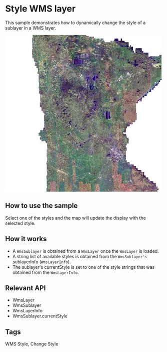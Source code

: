 # Style WMS layer

This sample demonstrates how to dynamically change the style of a sublayer in a WMS layer.

![](screenshot.png)

## How to use the sample
Select one of the styles and the map will update the display with the selected style.

## How it works
- A `WmsSublayer` is obtained from a `WmsLayer` once the `WmsLayer` is loaded.
- A string list of available styles is obtained from the `WmsSublayer's` sublayerInfo (`WmsLayerInfo`).
- The sublayer's currentStyle is set to one of the style strings that was obtained from the `WmsLayerInfo`.

## Relevant API
- WmsLayer
- WmsSublayer
- WmsLayerInfo
- WmsSublayer.currentStyle

## Tags
WMS Style, Change Style
